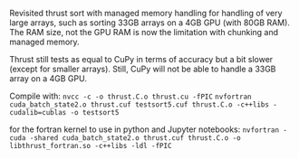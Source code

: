 Revisited thrust sort with managed memory handling for handling of very large arrays, such as sorting 33GB arrays on a 4GB GPU (with 80GB RAM). The RAM size, not the GPU RAM is now the limitation with chunking and managed memory.

Thrust still tests as equal to CuPy in terms of accuracy but a bit slower (except for smaller arrays). Still, CuPy will not be able to handle a 33GB array on a 4GB GPU.

Compile with:
`nvcc -c -o thrust.C.o thrust.cu -fPIC`
`nvfortran cuda_batch_state2.o thrust.cuf testsort5.cuf thrust.C.o -c++libs -cudalib=cublas -o testsort5`

for the fortran kernel to use in python and Jupyter notebooks:
`nvfortran -cuda -shared cuda_batch_state2.o thrust.cuf thrust.C.o -o libthrust_fortran.so -c++libs -ldl -fPIC`
